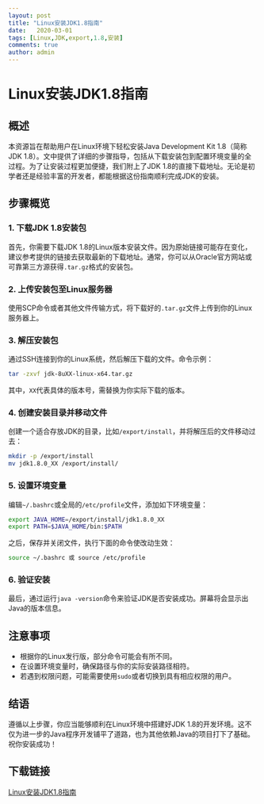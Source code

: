```yaml
---
layout: post
title: "Linux安装JDK1.8指南"
date:   2020-03-01
tags: [Linux,JDK,export,1.8,安装]
comments: true
author: admin
---
```

# Linux安装JDK1.8指南

## 概述

本资源旨在帮助用户在Linux环境下轻松安装Java Development Kit 1.8（简称JDK 1.8）。文中提供了详细的步骤指导，包括从下载安装包到配置环境变量的全过程。为了让安装过程更加便捷，我们附上了JDK 1.8的直接下载地址。无论是初学者还是经验丰富的开发者，都能根据这份指南顺利完成JDK的安装。

## 步骤概览

### 1. 下载JDK 1.8安装包

首先，你需要下载JDK 1.8的Linux版本安装文件。因为原始链接可能存在变化，建议参考提供的链接去获取最新的下载地址。通常，你可以从Oracle官方网站或可靠第三方源获得`.tar.gz`格式的安装包。

### 2. 上传安装包至Linux服务器

使用SCP命令或者其他文件传输方式，将下载好的`.tar.gz`文件上传到你的Linux服务器上。

### 3. 解压安装包

通过SSH连接到你的Linux系统，然后解压下载的文件。命令示例：

```bash
tar -zxvf jdk-8uXX-linux-x64.tar.gz
```

其中，`XX`代表具体的版本号，需替换为你实际下载的版本。

### 4. 创建安装目录并移动文件

创建一个适合存放JDK的目录，比如`/export/install`，并将解压后的文件移动过去：

```bash
mkdir -p /export/install
mv jdk1.8.0_XX /export/install/
```

### 5. 设置环境变量

编辑`~/.bashrc`或全局的`/etc/profile`文件，添加如下环境变量：

```bash
export JAVA_HOME=/export/install/jdk1.8.0_XX
export PATH=$JAVA_HOME/bin:$PATH
```

之后，保存并关闭文件，执行下面的命令使改动生效：

```bash
source ~/.bashrc 或 source /etc/profile
```

### 6. 验证安装

最后，通过运行`java -version`命令来验证JDK是否安装成功。屏幕将会显示出Java的版本信息。

## 注意事项

- 根据你的Linux发行版，部分命令可能会有所不同。
- 在设置环境变量时，确保路径与你的实际安装路径相符。
- 若遇到权限问题，可能需要使用`sudo`或者切换到具有相应权限的用户。

## 结语

遵循以上步骤，你应当能够顺利在Linux环境中搭建好JDK 1.8的开发环境。这不仅为进一步的Java程序开发铺平了道路，也为其他依赖Java的项目打下了基础。祝你安装成功！

## 下载链接

[Linux安装JDK1.8指南](https://pan.quark.cn/s/eb70c059f98a)